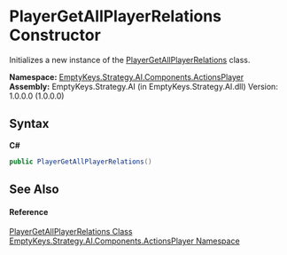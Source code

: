 # PlayerGetAllPlayerRelations Constructor 
 

Initializes a new instance of the <a href="T_EmptyKeys_Strategy_AI_Components_ActionsPlayer_PlayerGetAllPlayerRelations">PlayerGetAllPlayerRelations</a> class.

**Namespace:**&nbsp;<a href="N_EmptyKeys_Strategy_AI_Components_ActionsPlayer">EmptyKeys.Strategy.AI.Components.ActionsPlayer</a><br />**Assembly:**&nbsp;EmptyKeys.Strategy.AI (in EmptyKeys.Strategy.AI.dll) Version: 1.0.0.0 (1.0.0.0)

## Syntax

**C#**<br />
``` C#
public PlayerGetAllPlayerRelations()
```


## See Also


#### Reference
<a href="T_EmptyKeys_Strategy_AI_Components_ActionsPlayer_PlayerGetAllPlayerRelations">PlayerGetAllPlayerRelations Class</a><br /><a href="N_EmptyKeys_Strategy_AI_Components_ActionsPlayer">EmptyKeys.Strategy.AI.Components.ActionsPlayer Namespace</a><br />
